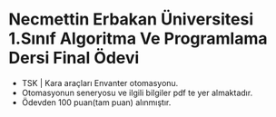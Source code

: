 # Necmettin Erbakan Üniversitesi 1.Sınıf Algoritma Ve Programlama Dersi Final Ödevi

* TSK | Kara araçları Envanter otomasyonu.
* Otomasyonun seneryosu ve ilgili bilgiler pdf te yer almaktadır.
* Ödevden 100 puan(tam puan) alınmıştır. 
